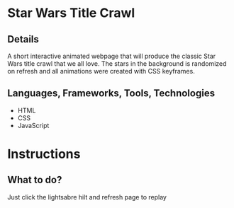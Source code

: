 # Star Wars Title Crawl

## Details
A short interactive animated webpage that will produce the classic Star Wars title crawl that we all love. The stars in the background is randomized on refresh and all animations were created with CSS keyframes.

## Languages, Frameworks, Tools, Technologies
- HTML
- CSS
- JavaScript

# Instructions

## What to do?

Just click the lightsabre hilt and refresh page to replay
